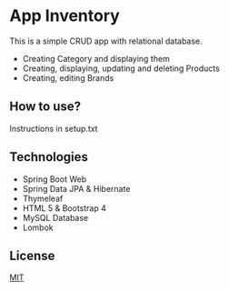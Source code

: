 # App Inventory

This is a simple CRUD app with relational database.

- Creating Category and displaying them
- Creating, displaying, updating and deleting Products
- Creating, editing Brands


## How to use?

Instructions in setup.txt

## Technologies

- Spring Boot Web
- Spring Data JPA & Hibernate
- Thymeleaf
- HTML 5 & Bootstrap 4
- MySQL Database
- Lombok

## License
[MIT](https://choosealicense.com/licenses/mit/)
